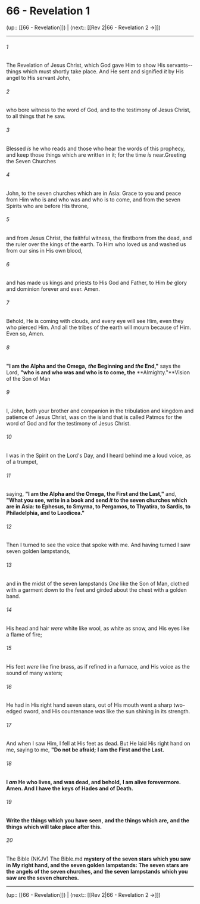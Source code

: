 # 66 - Revelation 1

(up:: [[66 - Revelation]]) | (next:: [[Rev 2|66 - Revelation 2 →]])

***


###### 1 
The Revelation of Jesus Christ, which God gave Him to show His servants--things which must shortly take place. And He sent and signified _it_ by His angel to His servant John, 

###### 2 
who bore witness to the word of God, and to the testimony of Jesus Christ, to all things that he saw. 

###### 3 
Blessed _is_ he who reads and those who hear the words of this prophecy, and keep those things which are written in it; for the time _is_ near.Greeting the Seven Churches 

###### 4 
John, to the seven churches which are in Asia: Grace to you and peace from Him who is and who was and who is to come, and from the seven Spirits who are before His throne, 

###### 5 
and from Jesus Christ, the faithful witness, the firstborn from the dead, and the ruler over the kings of the earth. To Him who loved us and washed us from our sins in His own blood, 

###### 6 
and has made us kings and priests to His God and Father, to Him _be_ glory and dominion forever and ever. Amen. 

###### 7 
Behold, He is coming with clouds, and every eye will see Him, even they who pierced Him. And all the tribes of the earth will mourn because of Him. Even so, Amen. 

###### 8 
**"I am the Alpha and the Omega,** **_the_ Beginning and _the_ End,"** says the Lord, **"who is and who was and who is to come, the** **Almighty."**Vision of the Son of Man 

###### 9 
I, John, both your brother and companion in the tribulation and kingdom and patience of Jesus Christ, was on the island that is called Patmos for the word of God and for the testimony of Jesus Christ. 

###### 10 
I was in the Spirit on the Lord's Day, and I heard behind me a loud voice, as of a trumpet, 

###### 11 
saying, **"I am the Alpha and the Omega, the First and the Last,"** and, **"What you see, write in a book and send _it_ to the seven churches** **which are in Asia: to Ephesus, to Smyrna, to Pergamos, to Thyatira, to Sardis, to Philadelphia, and to Laodicea."** 

###### 12 
Then I turned to see the voice that spoke with me. And having turned I saw seven golden lampstands, 

###### 13 
and in the midst of the seven lampstands _One_ like the Son of Man, clothed with a garment down to the feet and girded about the chest with a golden band. 

###### 14 
His head and hair _were_ white like wool, as white as snow, and His eyes like a flame of fire; 

###### 15 
His feet _were_ like fine brass, as if refined in a furnace, and His voice as the sound of many waters; 

###### 16 
He had in His right hand seven stars, out of His mouth went a sharp two-edged sword, and His countenance _was_ like the sun shining in its strength. 

###### 17 
And when I saw Him, I fell at His feet as dead. But He laid His right hand on me, saying to me, **"Do not be afraid;** **I am the First and the Last.** 

###### 18 
**I _am_ He who lives, and was dead, and behold,** **I am alive forevermore. Amen. And** **I have the keys of** **Hades and of Death.** 

###### 19 
**Write the things which you have** **seen,** **and the things which are,** **and the things which will take place after this.** 

###### 20 
The Bible (NKJV) The Bible.md **mystery of the seven stars which you saw in My right hand, and the seven golden lampstands: The seven stars are** **the** **angels of the seven churches, and** **the seven lampstands** **which you saw are the seven churches.**

***

(up:: [[66 - Revelation]]) | (next:: [[Rev 2|66 - Revelation 2 →]])
